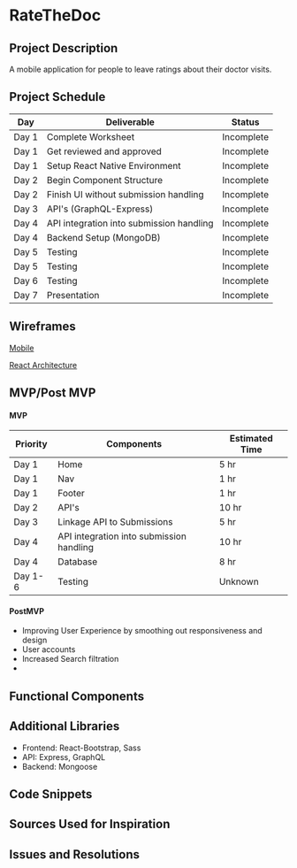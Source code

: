 # **RateTheDoc**


## **Project Description**
A mobile application for people to leave ratings about their doctor visits. 


## **Project Schedule**

| Day      | Deliverable       | Status     |
| -------- | ----------------- | ---------- |
| Day 1 | Complete Worksheet | Incomplete
| Day 1 | Get reviewed and approved | Incomplete
| Day 1 | Setup React Native Environment | Incomplete
| Day 2 | Begin Component Structure | Incomplete
| Day 2 | Finish UI without submission handling | Incomplete
| Day 3 | API's (GraphQL-Express) | Incomplete
| Day 4 | API integration into submission handling | Incomplete
| Day 4 | Backend Setup (MongoDB) | Incomplete
| Day 5 | Testing | Incomplete
| Day 5 | Testing | Incomplete
| Day 6 | Testing | Incomplete
| Day 7 | Presentation | Incomplete



## **Wireframes**

[Mobile](https://imgur.com/yB3V9AB)

[React Architecture](https://imgur.com/yB3V9AB)

## **MVP/Post MVP**


#### **MVP**

| Priority     | Components       | Estimated Time     |
| -------- | ----------------- | ---------- |
| Day 1 | Home | 5 hr
| Day 1 | Nav | 1 hr
| Day 1 | Footer | 1 hr
| Day 2 | API's | 10 hr
| Day 3 | Linkage API to Submissions | 5 hr
| Day 4 | API integration into submission handling | 10 hr
| Day 4 | Database | 8 hr
| Day 1-6 | Testing | Unknown


#### **PostMVP**

- Improving User Experience by smoothing out responsiveness and design
- User accounts
- Increased Search filtration
- 

## **Functional Components**


## **Additional Libraries**

- Frontend: React-Bootstrap, Sass
- API: Express, GraphQL
- Backend: Mongoose



## **Code Snippets**


## Sources Used for Inspiration


## **Issues and Resolutions**
